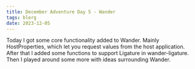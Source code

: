 ```yaml
---
title: December Adventure Day 5 - Wander
tags: blerg
date: 2023-12-05
---
```


Today I got some core functionality added to Wander.
Mainly HostProperties, which let you request values from the host application.
After that I added some functions to support Ligature in wander-ligature.
Then I played around some more with ideas surrounding Wander.
